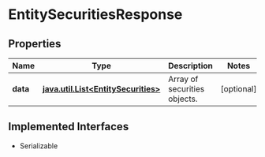 

# EntitySecuritiesResponse


## Properties

Name | Type | Description | Notes
------------ | ------------- | ------------- | -------------
**data** | [**java.util.List&lt;EntitySecurities&gt;**](EntitySecurities.md) | Array of securities objects. |  [optional]


## Implemented Interfaces

* Serializable


